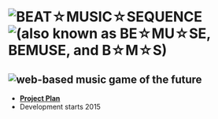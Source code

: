 ![BEAT☆MUSIC☆SEQUENCE](https://cdn.rawgit.com/spacetme/bemuse/b03a47b/docs/images/README/title.svg) ![(also known as BE☆MU☆SE, BEMUSE, and B☆M☆S)](https://cdn.rawgit.com/spacetme/bemuse/b03a47b/docs/images/README/aliases.svg)
===============================================================================

![web-based music game of the future](https://cdn.rawgit.com/spacetme/bemuse/b03a47b/docs/images/README/tagline.svg)
-------------------------------------------------------------------------------

* [__Project Plan__](https://workflowy.com/s/ZM4dIDZWRR)
* Development starts 2015
